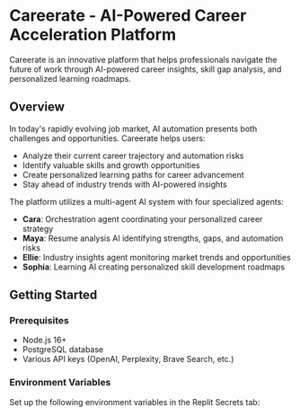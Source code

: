 # Careerate - AI-Powered Career Acceleration Platform

Careerate is an innovative platform that helps professionals navigate the future of work through AI-powered career insights, skill gap analysis, and personalized learning roadmaps.

## Overview

In today's rapidly evolving job market, AI automation presents both challenges and opportunities. Careerate helps users:

- Analyze their current career trajectory and automation risks
- Identify valuable skills and growth opportunities
- Create personalized learning paths for career advancement
- Stay ahead of industry trends with AI-powered insights

The platform utilizes a multi-agent AI system with four specialized agents:

- **Cara**: Orchestration agent coordinating your personalized career strategy
- **Maya**: Resume analysis AI identifying strengths, gaps, and automation risks
- **Ellie**: Industry insights agent monitoring market trends and opportunities
- **Sophia**: Learning AI creating personalized skill development roadmaps

## Getting Started

### Prerequisites

- Node.js 16+
- PostgreSQL database
- Various API keys (OpenAI, Perplexity, Brave Search, etc.)

### Environment Variables

Set up the following environment variables in the Replit Secrets tab:

